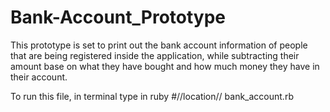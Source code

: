 # Bank-Account_Prototype

This prototype is set to print out the bank account information of people that are being registered inside the application, while subtracting their amount base on what they have bought and how much money they have in their account.

To run this file, in terminal type in ruby #//location// bank_account.rb
